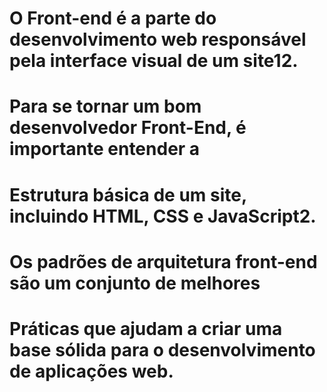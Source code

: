 # O Front-end é a parte do desenvolvimento web responsável pela interface visual de um site12. 
# Para se tornar um bom desenvolvedor Front-End, é importante entender a 
# Estrutura básica de um site, incluindo HTML, CSS e JavaScript2. 
# Os padrões de arquitetura front-end são um conjunto de melhores 
# Práticas que ajudam a criar uma base sólida para o desenvolvimento de aplicações web.
